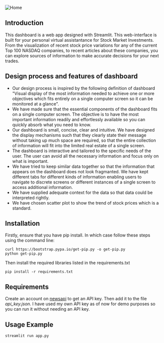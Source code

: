 ![Home]()

## Introduction

This dashboard is a web app designed with Streamlit. This web-interface is built for your personal virtual assistantance for Stock Market Investments. From the visualization of recent stock price variations for any of the current Top 100 NASDAQ companies, to recent articles about these companies, you can explore sources of information to make accurate decisions for your next trades.

## Design process and features of dashboard
* Our design process is inspired by the following definition of dashboard "Visual display of the most information needed to achieve one or more objectives
which fits entirely on a single computer screen so it can be monitored at a glance".
* We have made sure that the essential components of the dashboard fits on a single computer screen. The objective is to have the most important information readily and effortlessly available so you can quickly absorb what you need to know.
* Our dashboard is small, concise, clear and intuitive. We have designed the display mechanisms such that they clearly state their message without taking up much space are required, so that the entire collection of information will fit into the limited real estate of a single screen.
* The dashboard is interactive and tailored to the specific needs of the user. The user can avoid all the necessary information and focus only on what is important.
* We have tried to keep similar data together so that the information that appears on the dashboard does not look fragmanted. We have kept different tabs for different kinds of information enabling users to navigate to discrete screens or different instances of a single screen to access additional information. 
* We have supplied adequate context for the data so that data could be interpreted rightly.
* We have chosen scatter plot to show the trend of stock prices which is a standard.

## Installation

Firstly, ensure that you have pip install. In which case follow these steps using the command line:

```
curl https://bootstrap.pypa.io/get-pip.py -o get-pip.py
python get-pip.py
```

Then install the required libraries listed in the requirements.txt
```
pip install -r requirements.txt
```

## Requirements

Create an account on [newsapi](https://newsapi.org/) to get an API key. Then add it to the file *api_key.json*. I have used my own API key as of now for demo purposes so you can run it without needing an API key.

## Usage Example
```
streamlit run app.py
```
